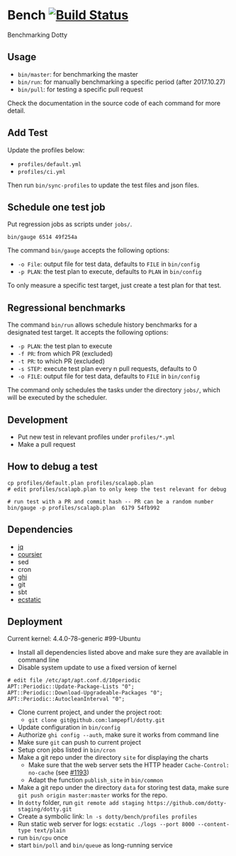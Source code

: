 # Bench [![Build Status](https://travis-ci.org/lampepfl/bench.svg?branch=master)](https://travis-ci.org/lampepfl/bench)

Benchmarking Dotty

## Usage

- `bin/master`: for benchmarking the master
- `bin/run`: for manually benchmarking a specific period (after 2017.10.27)
- `bin/pull`: for testing a specific pull request

Check the documentation in the source code of each command for more detail.

## Add Test

Update the profiles below:

- `profiles/default.yml`
- `profiles/ci.yml`

Then run `bin/sync-profiles` to update the test files and json files.

## Schedule one test job

Put regression jobs as scripts under `jobs/`.

```
bin/gauge 6514 49f254a
```

The command `bin/gauge` accepts the following options:

- `-o File`: output file for test data, defaults to `FILE` in `bin/config`
- `-p PLAN`: the test plan to execute, defaults to `PLAN` in `bin/config`

To only measure a specific test target, just create a test plan for that test.

## Regressional benchmarks

The command `bin/run` allows schedule history benchmarks for a designated test target.
It accepts the following options:

- `-p PLAN`: the test plan to execute
- `-f PR`: from which PR (excluded)
- `-t PR`: to which PR (excluded)
- `-s STEP`: execute test plan every n pull requests, defaults to 0
- `-o FILE`: output file for test data, defaults to `FILE` in `bin/config`

The command only schedules the tasks under the directory `jobs/`, which will be executed
by the scheduler.

## Development

- Put new test in relevant profiles under `profiles/*.yml`
- Make a pull request

## How to debug a test

```
cp profiles/default.plan profiles/scalapb.plan
# edit profiles/scalapb.plan to only keep the test relevant for debug

# run test with a PR and commit hash -- PR can be a random number
bin/gauge -p profiles/scalapb.plan  6179 54fb992
```

## Dependencies

- [jq](https://stedolan.github.io/jq)
- [coursier](https://get-coursier.io)
- sed
- cron
- [ghi](https://github.com/stephencelis/ghi)
- git
- sbt
- [ecstatic](https://github.com/jfhbrook/node-ecstatic)

## Deployment

Current kernel: 4.4.0-78-generic #99-Ubuntu

- Install all dependencies listed above and make sure they are available in command line
- Disable system update to use a fixed version of kernel

```
# edit file /etc/apt/apt.conf.d/10periodic
APT::Periodic::Update-Package-Lists "0";
APT::Periodic::Download-Upgradeable-Packages "0";
APT::Periodic::AutocleanInterval "0";
```

- Clone current project, and under the project root:
  - `git clone git@github.com:lampepfl/dotty.git`
- Update configuration in `bin/config`
- Authorize `ghi config --auth`, make sure it works from command line
- Make sure `git` can push to current project
- Setup cron jobs listed in `bin/cron`
- Make a git repo under the directory `site` for displaying the charts
  * Make sure that the web server sets the HTTP header `Cache-Control: no-cache` (see [#1193][#1193])
  * Adapt the function `publish_site` in `bin/common`
- Make a git repo under the directory `data` for storing test data, make sure `git push origin master:master` works for the repo.
- In `dotty` folder, run `git remote add staging https://github.com/dotty-staging/dotty.git`
- Create a symbolic link: `ln -s dotty/bench/profiles profiles`
- Run static web server for logs: `ecstatic ./logs --port 8000 --content-type text/plain`
- run `bin/cpu` once
- start `bin/poll` and `bin/queue` as long-running service


[#1193]: https://github.com/lampepfl/bench/issues/1193
